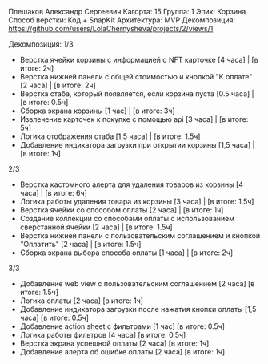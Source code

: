 Плешаков Александр Сергеевич
Кагорта: 15
Группа: 1
Эпик: Корзина  
Способ верстки: Код + SnapKit
Архитектура: MVP
Декомпозиция: https://github.com/users/LolaChernysheva/projects/2/views/1

Декомпозиция:
1/3
- Верстка ячейки корзины с информацией о NFT карточке [4 часа] | [в итоге: 2ч]
- Верстка нижней панели с общей стоимостью и кнопкой "К оплате" [2 часа] | [в итоге: 2ч]
- Верстка стаба, который появляется, если корзина пуста [0.5 часа] | [в итоге: 0.5ч]
- Сборка экрана корзины [1 час] | [в итоге: 3ч]
- Извлечение карточек к покупке с помощью api [3 часа] | [в итоге: 5ч]
- Логика отображения стаба [1,5 часа] | [в итоге: 1.5ч]
- Добавление индикатора загрузки при открытии корзины [1,5 часа] | [в итоге: 1ч]

2/3
- Верстка кастомного алерта для удаления товаров из корзины [4 часа] | [в итоге: 6ч]
- Логика работы удаления товара из корзины [3 часа] | [в итоге: 1.5ч]
- Верстка ячейки со способом оплаты [2 часа] | [в итоге: 1ч]
- Создание коллекции со способами оплаты 
с использованием сверстанной ячейки [2 часа] | [в итоге: 1.5ч]
- Верстка нижней панели с пользовательским соглашением
 и кнопкой "Оплатить" [2 часа] | [в итоге: 1.5ч]
- Сборка экрана выбора способа оплаты [1 часа] | [в итоге: 2ч]

3/3
- Добавление web view с пользовательским соглашением [2 часа] [в итоге: 1.5ч]
- Логика оплаты [2 часа] [в итоге: 1ч]
- Добавление индикатора загрузки после нажатия кнопки оплаты [1,5 часа] [в итоге: 0.5ч]
- Добавление action sheet c фильтрами [1 час] [в итоге: 0.5ч]
- Логика работы фильтров [4 часа] [в итоге: 0.5ч]
- Верстка экрана успешной оплаты [2 часа] [в итоге: 1ч]
- Добавление алерта об ошибке оплаты [2 часа] [в итоге: 1ч]

